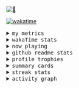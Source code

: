 [![🐙](https://hits.seeyoufarm.com/api/count/incr/badge.svg?url=https%3A%2F%2Fgithub.com%2Fktnkk%2Fhit-counter&count_bg=%23070707&title_bg=%23070707&icon=&icon_color=%23E7E7E7&title=visitors&edge_flat=true)](https://hits.seeyoufarm.com)

[![wakatime](https://wakatime.com/badge/user/43ee8060-219a-4cc8-b7a0-9a681ab5a8a7.svg)](https://wakatime.com/@43ee8060-219a-4cc8-b7a0-9a681ab5a8a7)

<details>
  <summary> <samp>my metrics</samp></summary>
  
  <br>
  
 ![🐳](https://github.com/kkhys/kkhys/blob/main/github-metrics.svg)
  
  ***
</details>

<details>
  <summary> <samp>wakaTime stats</samp></summary>
  
  <br>
  
<!--START_SECTION:waka-->
![Code Time](http://img.shields.io/badge/Code%20Time-841%20hrs%2020%20mins-blue)

**🐱 My GitHub Data** 

> 📦 5.0 MB Used in GitHub's Storage 
 > 
> 🏆 2,516 Contributions in the Year 2023
 > 
> 💼 Opted to Hire
 > 
> 📜 3 Public Repositories 
 > 
> 🔑 56 Private Repositories 
 > 
**I'm an Early 🐤** 

```text
🌞 Morning                10884 commits       ███████████░░░░░░░░░░░░░░   43.37 % 
🌆 Daytime                5935 commits        ██████░░░░░░░░░░░░░░░░░░░   23.65 % 
🌃 Evening                7113 commits        ███████░░░░░░░░░░░░░░░░░░   28.34 % 
🌙 Night                  1165 commits        █░░░░░░░░░░░░░░░░░░░░░░░░   04.64 % 
```
📅 **I'm Most Productive on Monday** 

```text
Monday                   4748 commits        █████░░░░░░░░░░░░░░░░░░░░   18.92 % 
Tuesday                  4226 commits        ████░░░░░░░░░░░░░░░░░░░░░   16.84 % 
Wednesday                4357 commits        ████░░░░░░░░░░░░░░░░░░░░░   17.36 % 
Thursday                 4100 commits        ████░░░░░░░░░░░░░░░░░░░░░   16.34 % 
Friday                   4309 commits        ████░░░░░░░░░░░░░░░░░░░░░   17.17 % 
Saturday                 1689 commits        ██░░░░░░░░░░░░░░░░░░░░░░░   06.73 % 
Sunday                   1668 commits        ██░░░░░░░░░░░░░░░░░░░░░░░   06.65 % 
```


📊 **This Week I Spent My Time On** 

```text
🕑︎ Time Zone: Asia/Tokyo

💬 Programming Languages: 
Other                    36 hrs 7 mins       ██████████████████░░░░░░░   72.29 % 
Java                     5 hrs 16 mins       ███░░░░░░░░░░░░░░░░░░░░░░   10.54 % 
HTML                     5 hrs 9 mins        ███░░░░░░░░░░░░░░░░░░░░░░   10.34 % 
TypeScript               1 hr 16 mins        █░░░░░░░░░░░░░░░░░░░░░░░░   02.55 % 
Play2                    1 hr 2 mins         █░░░░░░░░░░░░░░░░░░░░░░░░   02.08 % 

🔥 Editors: 
Chrome                   36 hrs 7 mins       ██████████████████░░░░░░░   72.29 % 
IntelliJ                 11 hrs 47 mins      ██████░░░░░░░░░░░░░░░░░░░   23.60 % 
WebStorm                 2 hrs 3 mins        █░░░░░░░░░░░░░░░░░░░░░░░░   04.11 % 

💻 Operating System: 
Mac                      49 hrs 58 mins      █████████████████████████   100.00 % 
```


 Last Updated on 2023/05/31 18:45:54 UTC
<!--END_SECTION:waka-->
  
  ***
</details>


<details>
  <summary> <samp>now playing</samp></summary>
  
  <br>
 
 [![🐟](https://spotify-github-profile.vercel.app/api/view?uid=31ryofms4dnv7mrohhepo4c4zgqu&cover_image=true&theme=default&show_offline=false&background_color=121212&bar_color=53b14f&bar_color_cover=false)](https://open.spotify.com/user/31ryofms4dnv7mrohhepo4c4zgqu)
  
  ***
</details>

<details>
  <summary> <samp>github readme stats</samp></summary>
  
  <br>
  
 <p align="left"> 
  <img alt="🐠" src="https://github-readme-stats.vercel.app/api?username=kkhys&count_private=true&show_icons=true&theme=dark&include_all_commits=true" />
  <img alt="🐟" src="https://github-readme-stats.vercel.app/api/top-langs/?username=kkhys&layout=compact&theme=dark&langs_count=10&hide=HTML,CSS,SCSS" />
</p>
  
  ***
</details>

<details>
  <summary> <samp>profile trophies</samp></summary>
  
  <br>
  
  [![🐬](https://github-profile-trophy.vercel.app/?username=kkhys&rank=SECRET,SSS,SS,S,AAA,AA,A&theme=darkhub&row=1&margin-w=10&no-bg=true)](https://github.com/ryo-ma/github-profile-trophy)
  
  ***
</details>

<details>
  <summary> <samp>summary cards</samp></summary>
  
  <br>
  
  ![🐋](https://github-profile-summary-cards.vercel.app/api/cards/profile-details?username=kkhys&theme=github_dark)
  ![🦑](https://github-profile-summary-cards.vercel.app/api/cards/repos-per-language?username=kkhys&theme=github_dark)
  ![🦭](https://github-profile-summary-cards.vercel.app/api/cards/most-commit-language?username=kkhys&theme=github_dark)
  ![🦀](https://github-profile-summary-cards.vercel.app/api/cards/stats?username=kkhys&theme=github_dark)
  ![🦈](https://github-profile-summary-cards.vercel.app/api/cards/productive-time?username=kkhys&theme=github_dark)
  
  ***
</details>

<details>
  <summary> <samp>streak stats</samp></summary>
  
  <br>
  
  [![🐠](http://github-readme-streak-stats.herokuapp.com?user=kkhys&theme=dark)](https://git.io/streak-stats)
  
  ***
</details>

<details>
  <summary> <samp>activity graph</samp></summary>
  
  <br>
  
  [![🐡](https://github-readme-activity-graph.cyclic.app/graph?username=kkhys&theme=xcode)](https://github.com/ashutosh00710/github-readme-activity-graph)
  
  ***
</details>
